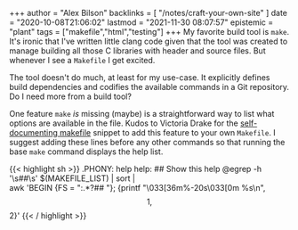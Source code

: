 +++
author = "Alex Bilson"
backlinks = [
    "/notes/craft-your-own-site"
]
date = "2020-10-08T21:06:02"
lastmod = "2021-11-30 08:07:57"
epistemic = "plant"
tags = ["makefile","html","testing"]
+++
My favorite build tool is `make`. It's ironic that I've written little clang code given that the tool was created to manage building all those C libraries with header and source files. But whenever I see a `Makefile` I get excited.

The tool doesn't do much, at least for my use-case. It explicitly defines build dependencies and codifies the available commands in a Git repository. Do I need more from a build tool?

One feature `make` _is_ missing (maybe) is a straightforward way to list what options are available in the file. Kudos to Victoria Drake for the [self-documenting makefile](https://victoria.dev/blog/how-to-create-a-self-documenting-makefile/) snippet to add this feature to your own `Makefile`. I suggest adding these lines before any other commands so that running the base `make` command displays the help list.

{{< highlight sh >}}
.PHONY: help
help: ## Show this help
    @egrep -h '\s##\s' $(MAKEFILE_LIST) | sort | \
    awk 'BEGIN {FS = ":.*?## "}; {printf "\033[36m%-20s\033[0m %s\n", $$1, $$2}'
{{< / highlight >}}
